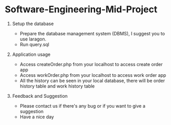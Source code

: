 # Software-Engineering-Mid-Project

1. Setup the database
    - Prepare the database management system (DBMS), I suggest you to use laragon.
    - Run query.sql 

2. Application usage
    - Access createOrder.php from your localhost to access create order app         
    - Access workOrder.php from your localhost to access work order app 
    - All the history can be seen in your local database, there will be order history table and work history table

3. Feedback and Suggestion
    - Please contact us if there's any bug or if you want to give a suggestion
    - Have a nice day 
